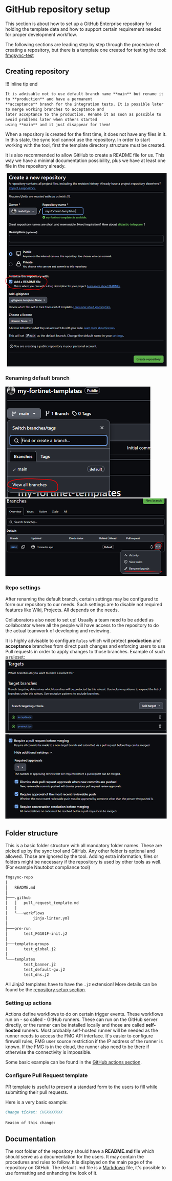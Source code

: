 # GitHub repository setup

This section is about how to set up a GitHub Enterprise repository for holding the template data and how to support
certain requirement needed for proper development workflow.

The following sections are leading step by step through the procedure of creating a repository, but there is a template
one created for testing the tool: [fmgsync-test](https://github.com/realvitya/fmgsync-test)

## Creating repository

!!! inline tip end

    It is advisable not to use default branch name **main** but rename it to **production** and have a permanent
    **acceptance** branch for the integration tests. It is possible later to merge working branches to acceptance and
    later acceptance to the production. Rename it as soon as possible to avoid problems later when others started
    using **main** and it just disappear for them!

When a repository is created for the first time, it does not have any files in it. In this state, the sync tool cannot
use the repository. In order to start working with the tool, first the template directory structure must be created.

It is also recommended to allow GitHub to create a README file for us. This way we have a minimal documentation
possibility, plus we have at least one file in the repository already.

![New repository](../img/new_repo.png)

### Renaming default branch

![Renaming Default Branch](../img/renaming_branch_1.png)
![Renaming Default Branch](../img/renaming_branch_2.png)

### Repo settings

After renaming the default branch, certain settings may be configured to form our repository to our needs. Such settings
are to disable not required features like Wiki, Projects. All depends on the needs.

Collaborators also need to set up! Usually a team need to be added as collaborator where all the people will have
access to the repository to do the actual teamwork of developing and reviewing.

It is highly advisable to configure `Rules` which will protect **production** and **acceptance** branches from direct
push changes and enforcing users to use Pull requests in order to apply changes to those branches. Example of such a
ruleset:
![Protect Branches](../img/protect_branches1.png)
![Protect Branches](../img/protect_branches2.png)

## Folder structure

This is a basic folder structure with all mandatory folder names. These are picked up by the sync tool and GitHub. Any
other folder is optional and allowed. Those are ignored by the tool. Adding extra information, files or folders might
be necessary if the repository is used by other tools as well. (For example Nautobot compliance tool)

``` text
fmgsync-repo
|
│   README.md
│
├───.github
│   │   pull_request_template.md
│   │
│   └───workflows
│           jinja-linter.yml
│
├───pre-run
│       test_FG101F-init.j2
│
├───template-groups
│       test_global.j2
│
└───templates
        test_banner.j2
        test_default-gw.j2
        test_dns.j2

```

All Jinja2 templates have to have the `.j2` extension! More details can be found be the
[repository setup section](../user_guide/repository.md#template-format).

### Setting up actions

Actions define workflows to do on certain trigger events. These workflows run on - so called - GitHub runners.
These can run on the GitHub server directly, or the runner can be installed locally and those are called **self-hosted**
runners. Most probably self-hosted runner will be needed as the runner needs to access the FMG API interface.
It's easier to configure firewall rules, FMG user source restriction if the IP address of the runner is known.
If the FMG is in the cloud, the runner also need to be there if otherwise the connectivity is impossible.

Some basic example can be found in the [GitHub actions section](github_actions.md).

### Configure Pull Request template

PR template is useful to present a standard form to the users to fill while submitting their pull requests.

Here is a very basic example:

```markdown title=".github/pull_request_template.md"
Change ticket: CHGXXXXXXX

Reason of this change:
```

## Documentation

The root folder of the repository should have a **README.md** file which should serve as a documentation for the users.
It may contain the procedures and rules to follow. It is displayed on the main page of the repository on GitHub. The
default .md file is a
[Markdown](https://docs.github.com/en/get-started/writing-on-github/getting-started-with-writing-and-formatting-on-github/basic-writing-and-formatting-syntax)
file, it's possible to use formatting and enhancing the look of it.
